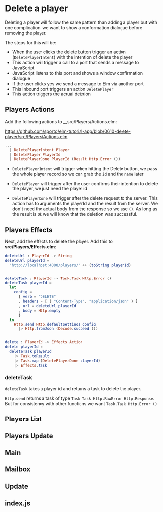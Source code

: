 # Delete a player

Deleting a player will follow the same pattern than adding a player but with one complication: we want to show a conformation dialogue before removing the player.

The steps for this will be:

- When the user clicks the delete button trigger an action (`DeletePlayerIntent`) with the intention of delete the player
- This action will trigger a call to a port that sends a message to JavaScript
- JavaScript listens to this port and shows a window confirmation dialogue
- If the user clicks yes we send a message to Elm via another port
- This inbound port triggers an action `DeletePlayer`
- This action triggers the actual deletion

## Players Actions

Add the following actions to __src/Players/Actions.elm:

<https://github.com/sporto/elm-tutorial-app/blob/0610-delete-player/src/Players/Actions.elm>

```elm
...
  | DeletePlayerIntent Player
  | DeletePlayer PlayerId
  | DeletePlayerDone PlayerId (Result Http.Error ())
```

- `DeletePlayerIntent` will trigger when hitting the Delete button, we pass the whole player record so we can grab the `id` and the `name` later

- `DeletePlayer` will trigger after the user confirms their intention to delete the player, we just need the player id

- `DeletePlayerDone` will trigger after the delete request to the server. This action has to arguments the playerId and the result from the server. We don't need the actual body from the response so we use `()`. As long as the result is `Ok` we will know that the deletion was successful.

## Players Effects

Next, add the effects to delete the player. Add this to __src/Players/Effects.elm__:

```elm
deleteUrl : PlayerId -> String
deleteUrl playerId =
  "http://localhost:4000/players/" ++ (toString playerId)


deleteTask : PlayerId -> Task.Task Http.Error ()
deleteTask playerId =
  let
    config =
      { verb = "DELETE"
      , headers = [ ( "Content-Type", "application/json" ) ]
      , url = deleteUrl playerId
      , body = Http.empty
      }
  in
    Http.send Http.defaultSettings config
      |> Http.fromJson (Decode.succeed ())


delete : PlayerId -> Effects Action
delete playerId =
  deleteTask playerId
    |> Task.toResult
    |> Task.map (DeletePlayerDone playerId)
    |> Effects.task
```

### deleteTask

`deleteTask` takes a player id and returns a task to delete the player.

`Http.send` returns a task of type `Task.Task Http.RawError Http.Response`. But for consistency with other functions we want `Task.Task Http.Error ()`

## Players List

## Players Update

## Main

## Mailbox

## Update

## index.js
